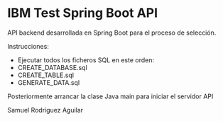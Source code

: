 # IBM Test Spring Boot API
API backend desarrollada en Spring Boot para el proceso de selección.

Instrucciones:
- Ejecutar todos los ficheros SQL en este orden:
- CREATE_DATABASE.sql
- CREATE_TABLE.sql
- GENERATE_DATA.sql

Posteriormente arrancar la clase Java main para iniciar el servidor API

Samuel Rodríguez Aguilar
